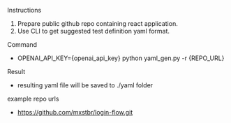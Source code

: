 Instructions
1. Prepare public github repo containing react application.
2. Use CLI to get suggested test definition yaml format.

Command
- OPENAI_API_KEY={openai_api_key} python yaml_gen.py -r {REPO_URL}

Result
- resulting yaml file will be saved to ./yaml folder

example repo urls
- https://github.com/mxstbr/login-flow.git